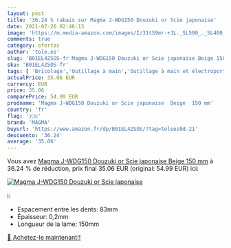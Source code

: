 ```yaml
---
layout: post
title: '36.24 % rabais sur Magma J-WDG150 Douzuki or Scie japonaise'
date: 2021-07-26 02:46:13
image: 'https://m.media-amazon.com/images/I/31tS9mr-+JL._SL500_._SL400_.jpg'
comments: true
category: ofertas
author: 'tole.es'
slug: 'B01EL4ZSOS-fr Magma J-WDG150 Douzuki or Scie japonaise Beige 150 mm'
sku: 'B01EL4ZSOS-fr'
tags: [ 'Bricolage','Outillage à main','Outillage à main et électroportatif','Scies et accessoires','Scies à coupe fine','magma', ]
actualPrice: 35.06 EUR
currency: EUR
price: 35.06
comparePrice: 54.99 EUR
prodname: 'Magma J-WDG150 Douzuki or Scie japonaise  Beige  150 mm'
country: 'fr'
flag: '🇫🇷'
brand: 'MAGMA'
buyurl: 'https://www.amazon.fr/dp/B01EL4ZSOS/?tag=tolees0d-21'
descuento: '36.24'
average: '35.06'
---
```


Vous avez [Magma J-WDG150 Douzuki or Scie japonaise  Beige  150 mm](https://www.amazon.fr/dp/B01EL4ZSOS/?tag=tolees0d-21)  à  36.24 % de réduction, prix final  35.06 EUR (original: 54.99 EUR) ici:

[![Magma J-WDG150 Douzuki or Scie japonaise](https://m.media-amazon.com/images/I/31tS9mr-+JL._SL500_._SL400_.jpg)](https://www.amazon.fr/dp/B01EL4ZSOS/?tag=tolees0d-21)

ℹ️:

- Espacement entre les dents: 83mm
- Épaisseur: 0,2mm
- Longueur de la lame: 150mm

[🛒 Achetez-le maintenant!!](https://www.amazon.fr/dp/B01EL4ZSOS/?tag=tolees0d-21)
